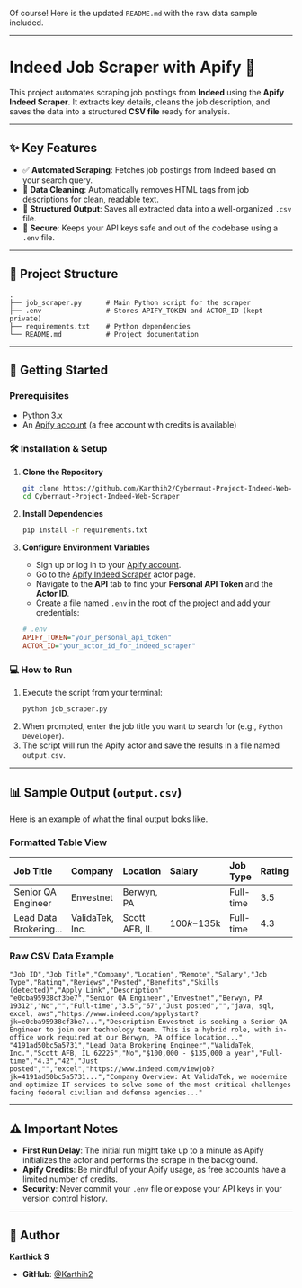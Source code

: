 Of course\! Here is the updated `README.md` with the raw data sample included.

-----

# Indeed Job Scraper with Apify 🤖

This project automates scraping job postings from **Indeed** using the **Apify Indeed Scraper**. It extracts key details, cleans the job description, and saves the data into a structured **CSV file** ready for analysis.

-----

## ✨ Key Features

  - ✅ **Automated Scraping**: Fetches job postings from Indeed based on your search query.
  - 🧹 **Data Cleaning**: Automatically removes HTML tags from job descriptions for clean, readable text.
  - 📄 **Structured Output**: Saves all extracted data into a well-organized `.csv` file.
  - 🔐 **Secure**: Keeps your API keys safe and out of the codebase using a `.env` file.

-----

## 📂 Project Structure

```
.
├── job_scraper.py      # Main Python script for the scraper
├── .env                # Stores APIFY_TOKEN and ACTOR_ID (kept private)
├── requirements.txt    # Python dependencies
└── README.md           # Project documentation
```

-----

## 🚀 Getting Started

### Prerequisites

  - Python 3.x
  - An [Apify account](https://apify.com/) (a free account with credits is available)

### 🛠️ Installation & Setup

1.  **Clone the Repository**

    ```bash
    git clone https://github.com/Karthih2/Cybernaut-Project-Indeed-Web-Scraper.git
    cd Cybernaut-Project-Indeed-Web-Scraper
    ```

2.  **Install Dependencies**

    ```bash
    pip install -r requirements.txt
    ```

3.  **Configure Environment Variables**

      - Sign up or log in to your [Apify account](https://apify.com/).
      - Go to the [Apify Indeed Scraper](https://apify.com/apify/indeed-scraper) actor page.
      - Navigate to the **API** tab to find your **Personal API Token** and the **Actor ID**.
      - Create a file named `.env` in the root of the project and add your credentials:

    <!-- end list -->

    ```ini
    # .env
    APIFY_TOKEN="your_personal_api_token"
    ACTOR_ID="your_actor_id_for_indeed_scraper"
    ```

### 💻 How to Run

1.  Execute the script from your terminal:
    ```bash
    python job_scraper.py
    ```
2.  When prompted, enter the job title you want to search for (e.g., `Python Developer`).
3.  The script will run the Apify actor and save the results in a file named `output.csv`.

-----

## 📊 Sample Output (`output.csv`)

Here is an example of what the final output looks like.

### Formatted Table View

| Job Title | Company | Location | Salary | Job Type | Rating | Reviews | Posted | Apply Link | Description |
| :--- | :--- | :--- | :--- | :--- | :--- | :--- | :--- | :--- | :--- |
| Senior QA Engineer | Envestnet | Berwyn, PA | | Full-time | 3.5 | 67 | Just posted| `apply_link_here` | `Cleaned job text...` |
| Lead Data Brokering...| ValidaTek, Inc.| Scott AFB, IL| $100k-$135k| Full-time | 4.3 | 42 | Just posted| `apply_link_here` | `Cleaned job text...` |

### Raw CSV Data Example

```csv
"Job ID","Job Title","Company","Location","Remote","Salary","Job Type","Rating","Reviews","Posted","Benefits","Skills (detected)","Apply Link","Description"
"e0cba95938cf3be7","Senior QA Engineer","Envestnet","Berwyn, PA 19312","No","","Full-time","3.5","67","Just posted","","java, sql, excel, aws","https://www.indeed.com/applystart?jk=e0cba95938cf3be7...","Description Envestnet is seeking a Senior QA Engineer to join our technology team. This is a hybrid role, with in-office work required at our Berwyn, PA office location..."
"4191ad50bc5a5731","Lead Data Brokering Engineer","ValidaTek, Inc.","Scott AFB, IL 62225","No","$100,000 - $135,000 a year","Full-time","4.3","42","Just posted","","excel","https://www.indeed.com/viewjob?jk=4191ad50bc5a5731...","Company Overview: At ValidaTek, we modernize and optimize IT services to solve some of the most critical challenges facing federal civilian and defense agencies..."
```

-----

## ⚠️ Important Notes

  - **First Run Delay**: The initial run might take up to a minute as Apify initializes the actor and performs the scrape in the background.
  - **Apify Credits**: Be mindful of your Apify usage, as free accounts have a limited number of credits.
  - **Security**: Never commit your `.env` file or expose your API keys in your version control history.

-----

## 👤 Author

**Karthick S**

  - **GitHub**: [@Karthih2](https://github.com/Karthih2)
